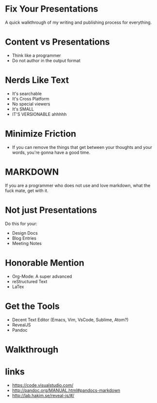 # Fix Your Presentations

A quick walkthrough of my writing and publishing process for everything.

# Content vs Presentations

- Think like a programmer
- Do not author in the output format

# Nerds Like Text

- It's searchable
- It's Cross Platform
- No special viewers
- It's SMALL
- IT'S VERSIONABLE ahhhhh

# Minimize Friction

- If you can remove the things that get between your thoughts and your words, you're gonna have a good time.

# MARKDOWN

If you are a programmer who does not use and love markdown, what the fuck mate, get with it.

# Not just Presentations

Do this for your:

- Design Docs
- Blog Entries
- Meeting Notes

# Honorable Mention

* Org-Mode: A super advanced 
* reStructured Text
* LaTex

# Get the Tools

- Decent Text Editor (Emacs, Vim, VsCode, Sublime, Atom?)
- RevealJS
- Pandoc

# Walkthrough

# links

- https://code.visualstudio.com/
- http://pandoc.org/MANUAL.html#pandocs-markdown
- http://lab.hakim.se/reveal-js/#/
